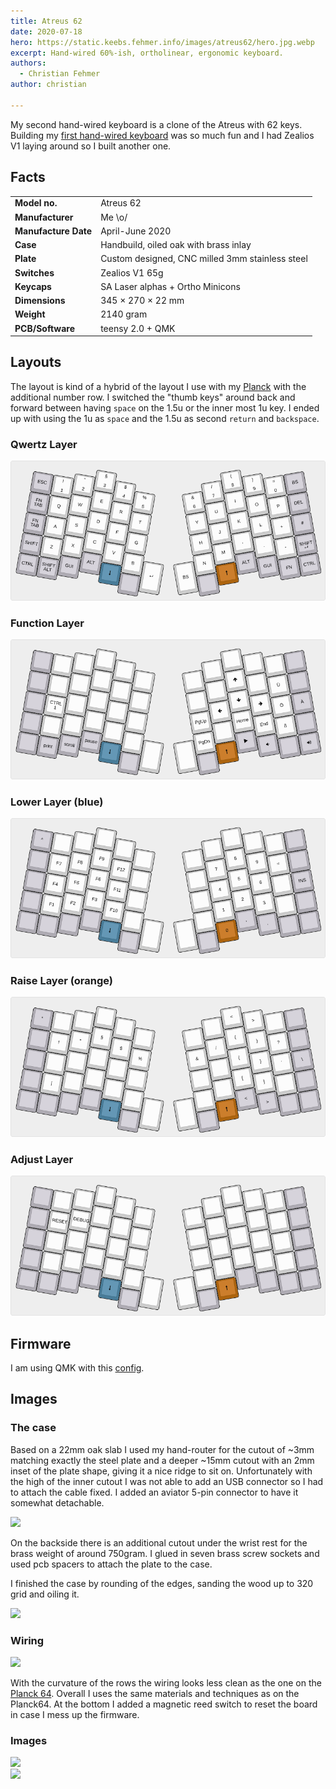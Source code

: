 ```yaml
---
title: Atreus 62
date: 2020-07-18
hero: https://static.keebs.fehmer.info/images/atreus62/hero.jpg.webp
excerpt: Hand-wired 60%-ish, ortholinear, ergonomic keyboard.
authors:
  - Christian Fehmer
author: christian

---
```


My second hand-wired keyboard is a clone of the Atreus with 62 keys. Building my [first hand-wired keyboard](https://keebs.fehmer.info/post/2020-04-06-planck64/) was so much fun and I had Zealios V1 laying around so I built another one.

## Facts 

| | |
|---------------------|-----------------------------------------------------------------------------------------------|
| **Model no.** | Atreus 62 |
| **Manufacturer** | Me \o/ |
| **Manufacture Date** | April-June 2020 |
| **Case** | Handbuild, oiled oak with brass inlay |
| **Plate** | Custom designed, CNC milled 3mm stainless steel |
| **Switches** | Zealios V1 65g |
| **Keycaps** | SA Laser alphas + Ortho Minicons|
| **Dimensions** | 345 × 270 × 22 mm |
| **Weight** | 2140 gram |
| **PCB/Software** | teensy 2.0 + QMK |


## Layouts

The layout is kind of a hybrid of the layout I use with my [Planck](https://keebs.fehmer.info/post/2020-04-05-planck/#layouts) with the additional number row. I switched the "thumb keys" around back and forward between having `space` on the 1.5u or the inner most 1u key. I ended up with using the 1u as `space` and the 1.5u as second `return` and `backspace`.


### Qwertz Layer

<div class="Image__Small">
  <img src="https://github.com/fehmer/qmk_firmware/raw/fehmer/keyboards/handwired/atreus62/keymaps/fehmer/docs/layer-qwertz.png"  />
</div>

### Function Layer

<div class="Image__Small">
  <img src="https://github.com/fehmer/qmk_firmware/raw/fehmer/keyboards/handwired/atreus62/keymaps/fehmer/docs/layer-fn1.png"  />
</div>


### Lower Layer (blue)

<div class="Image__Small">
  <img src="https://github.com/fehmer/qmk_firmware/raw/fehmer/keyboards/handwired/atreus62/keymaps/fehmer/docs/layer-lower.png"  />
</div>


### Raise Layer (orange)

<div class="Image__Small">
  <img src="https://github.com/fehmer/qmk_firmware/raw/fehmer/keyboards/handwired/atreus62/keymaps/fehmer/docs/layer-raise.png"  />
</div>


### Adjust Layer

<div class="Image__Small">
  <img src="https://github.com/fehmer/qmk_firmware/raw/fehmer/keyboards/handwired/atreus62/keymaps/fehmer/docs/layer-adjust.png"  />
</div>



## Firmware

I am using QMK with this [config](https://github.com/fehmer/qmk_firmware/tree/fehmer/keyboards/handwired/atreus62/keymaps/fehmer).

## Images

### The case

Based on a 22mm oak slab I used my hand-router for the  cutout of ~3mm matching exactly the steel plate and a deeper ~15mm cutout with an 2mm inset of the plate shape, giving it a nice ridge to sit on. Unfortunately with the high of the inner cutout I was not able to add an USB connector so I had to attach the cable fixed. I added an aviator 5-pin connector to have it somewhat detachable. 

<div class="Image__Large">
  <img src="https://static.keebs.fehmer.info//images/atreus62/2.jpg.webp"  />
</div>

On the backside there is an additional cutout under the wrist rest for the brass weight of around 750gram. I glued in seven brass screw sockets and used pcb spacers to attach the plate to the case. 

I finished the case by rounding of the edges, sanding the wood up to 320 grid and oiling it.


<div class="Image__Large">
  <img src="https://static.keebs.fehmer.info/images/atreus62/3.jpg.webp"  />
</div>


### Wiring

<div class="Image__Small">
  <img src="https://static.keebs.fehmer.info/images/atreus62/wiring.svg"  />
</div>

With the curvature of the rows the wiring looks less clean as the one on the [Planck 64](https://keebs.fehmer.info/post/2020-04-06-planck64/#wiring). Overall I uses the same materials and techniques as on the Planck64. At the bottom I added a magnetic reed switch to reset the board in case I mess up the firmware.


### Images

<div class="Image__Large">
  <img src="https://static.keebs.fehmer.info/images/atreus62/4.jpg.webp"  />
</div>

<div class="Image__Large">
  <img src="https://static.keebs.fehmer.info/images/atreus62/1.jpg.webp"  />
</div>
